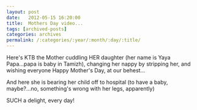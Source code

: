 ```yaml
---
layout: post
date:	2012-05-15 16:20:00
title:  Mothers Day video...
tags: [archived-posts]
categories: archives
permalink: /:categories/:year/:month/:day/:title/
---
```

Here's KTB the Mother cuddling HER daughter (her name is Yaya Papa...papa is baby in Tamizh), changing her nappy by stripping her,  and wishing everyone Happy Mother's Day, at our behest...

<lj-embed id="892"/>

And here she is bearing her child off to hospital (to have a baby, maybe?...no, something's wrong with her legs, apparently)

<lj-embed id="893"/>

SUCH a delight, every day!
